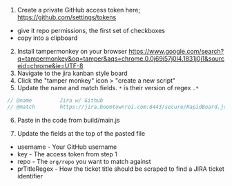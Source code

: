 1. Create a private GitHub access token here; https://github.com/settings/tokens

- give it repo permissions, the first set of checkboxes
- copy into a clipboard

2. Install tampermonkey on your browser https://www.google.com/search?q=tampermonkey&oq=tamper&aqs=chrome.0.0j69i57j0l4.1831j0j1&sourceid=chrome&ie=UTF-8
3. Navigate to the jira kanban style board
4. Click the "tamper monkey" icon > "create a new script"
5. Update the name and match fields. `*` is their version of regex `.*`

```js
// @name         Jira w/ Github
// @match        https://jira.boomtownroi.com:8443/secure/RapidBoard.jspa*
```

6. Paste in the code from build/main.js

7. Update the fields at the top of the pasted file

- username - Your GitHub username
- key - The access token from step 1
- repo - The `org/repo` you want to match against
- prTitleRegex - How the ticket title should be scraped to find a JIRA ticket identifier
